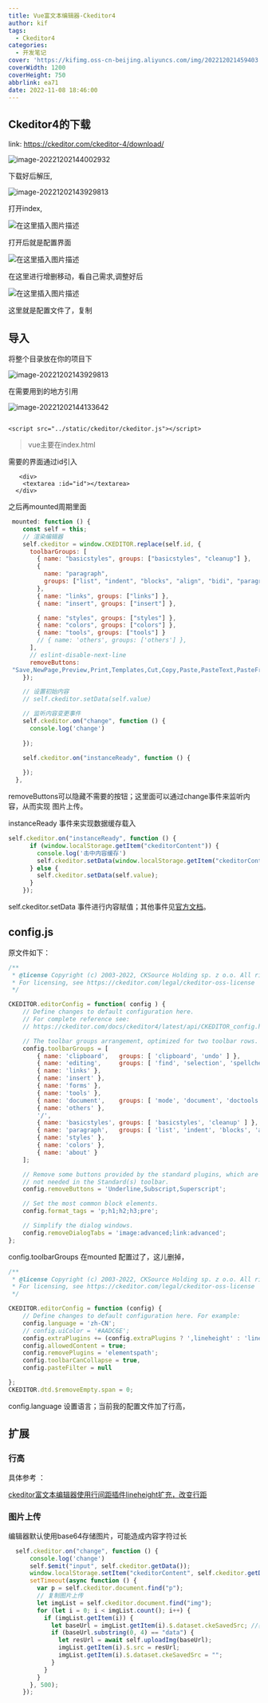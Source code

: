 ```yaml
---
title: Vue富文本编辑器-Ckeditor4
author: kif
tags:
  - Ckeditor4
categories:
  - 开发笔记
cover: 'https://kifimg.oss-cn-beijing.aliyuncs.com/img/202212021459403.png'
coverWidth: 1200
coverHeight: 750
abbrlink: ea71
date: 2022-11-08 18:46:00
---
```


## Ckeditor4的下载



link: https://ckeditor.com/ckeditor-4/download/



![image-20221202144002932](https://kifimg.oss-cn-beijing.aliyuncs.com/img/202212021440600.png)



下载好后解压,



![image-20221202143929813](https://kifimg.oss-cn-beijing.aliyuncs.com/img/202212021439837.png)



打开index,



 ![在这里插入图片描述](https://img-blog.csdnimg.cn/20190109103910244.png?x-oss-process=image/watermark,type_ZmFuZ3poZW5naGVpdGk,shadow_10,text_aHR0cHM6Ly9ibG9nLmNzZG4ubmV0L3dlaXhpbl80Mjk5MjEwOQ==,size_16,color_FFFFFF,t_70)



 打开后就是配置界面



 ![在这里插入图片描述](https://img-blog.csdnimg.cn/20190109104019725.png?x-oss-process=image/watermark,type_ZmFuZ3poZW5naGVpdGk,shadow_10,text_aHR0cHM6Ly9ibG9nLmNzZG4ubmV0L3dlaXhpbl80Mjk5MjEwOQ==,size_16,color_FFFFFF,t_70)



在这里进行增删移动，看自己需求,调整好后

 ![在这里插入图片描述](https://img-blog.csdnimg.cn/20190109104140556.png?x-oss-process=image/watermark,type_ZmFuZ3poZW5naGVpdGk,shadow_10,text_aHR0cHM6Ly9ibG9nLmNzZG4ubmV0L3dlaXhpbl80Mjk5MjEwOQ==,size_16,color_FFFFFF,t_70)



 这里就是配置文件了，复制





## 导入

将整个目录放在你的项目下



 ![image-20221202143929813](https://kifimg.oss-cn-beijing.aliyuncs.com/img/202212021439837.png)



在需要用到的地方引用



![image-20221202144133642](https://kifimg.oss-cn-beijing.aliyuncs.com/img/202212021441745.png)

```

<script src="../static/ckeditor/ckeditor.js"></script>
```

> vue主要在index.html



需要的界面通过id引入

```
   <div>
    <textarea :id="id"></textarea>
  </div>
```

之后再mounted周期里面

```js
 mounted: function () {
    const self = this;
    // 渲染编辑器
    self.ckeditor = window.CKEDITOR.replace(self.id, {
      toolbarGroups: [
        { name: "basicstyles", groups: ["basicstyles", "cleanup"] },
        {
          name: "paragraph",
          groups: ["list", "indent", "blocks", "align", "bidi", "paragraph"]
        },
        { name: "links", groups: ["links"] },
        { name: "insert", groups: ["insert"] },

        { name: "styles", groups: ["styles"] },
        { name: "colors", groups: ["colors"] },
        { name: "tools", groups: ["tools"] }
        // { name: 'others', groups: ['others'] },
      ],
      // eslint-disable-next-line
      removeButtons:
 "Save,NewPage,Preview,Print,Templates,Cut,Copy,Paste,PasteText,PasteFromWord,Find,Replace,SelectAll,Scayt,Form,Checkbox,Radio,TextField,Textarea,Select,Button,HiddenField,CreateDiv,BidiLtr,BidiRtl,Language,Anchor,Flash,HorizontalRule,PageBreak,Iframe,About,Maximize"
    });

    // 设置初始内容
    // self.ckeditor.setData(self.value)

    // 监听内容变更事件
    self.ckeditor.on("change", function () {
      console.log('change')
     
    });

    self.ckeditor.on("instanceReady", function () {
     
    });
  },
```

removeButtons可以隐藏不需要的按钮；这里面可以通过change事件来监听内容，从而实现 图片上传。

instanceReady 事件来实现数据缓存载入

```js
self.ckeditor.on("instanceReady", function () {
      if (window.localStorage.getItem("ckeditorContent")) {
        console.log('击中内容缓存')
        self.ckeditor.setData(window.localStorage.getItem("ckeditorContent"));
      } else {
        self.ckeditor.setData(self.value);
      }
    });
```

self.ckeditor.setData 事件进行内容赋值；其他事件见[官方文档](https://ckeditor.com/docs/ckeditor4/latest/guide/index.html)。

## config.js

原文件如下：

```js
/**
 * @license Copyright (c) 2003-2022, CKSource Holding sp. z o.o. All rights reserved.
 * For licensing, see https://ckeditor.com/legal/ckeditor-oss-license
 */

CKEDITOR.editorConfig = function( config ) {
	// Define changes to default configuration here.
	// For complete reference see:
	// https://ckeditor.com/docs/ckeditor4/latest/api/CKEDITOR_config.html

	// The toolbar groups arrangement, optimized for two toolbar rows.
	config.toolbarGroups = [
		{ name: 'clipboard',   groups: [ 'clipboard', 'undo' ] },
		{ name: 'editing',     groups: [ 'find', 'selection', 'spellchecker' ] },
		{ name: 'links' },
		{ name: 'insert' },
		{ name: 'forms' },
		{ name: 'tools' },
		{ name: 'document',	   groups: [ 'mode', 'document', 'doctools' ] },
		{ name: 'others' },
		'/',
		{ name: 'basicstyles', groups: [ 'basicstyles', 'cleanup' ] },
		{ name: 'paragraph',   groups: [ 'list', 'indent', 'blocks', 'align', 'bidi' ] },
		{ name: 'styles' },
		{ name: 'colors' },
		{ name: 'about' }
	];

	// Remove some buttons provided by the standard plugins, which are
	// not needed in the Standard(s) toolbar.
	config.removeButtons = 'Underline,Subscript,Superscript';

	// Set the most common block elements.
	config.format_tags = 'p;h1;h2;h3;pre';

	// Simplify the dialog windows.
	config.removeDialogTabs = 'image:advanced;link:advanced';
};

```

config.toolbarGroups 在mounted 配置过了，这儿删掉，

```js
/**
 * @license Copyright (c) 2003-2022, CKSource Holding sp. z o.o. All rights reserved.
 * For licensing, see https://ckeditor.com/legal/ckeditor-oss-license
 */

CKEDITOR.editorConfig = function (config) {
	// Define changes to default configuration here. For example:
	config.language = 'zh-CN';
	// config.uiColor = '#AADC6E';
	config.extraPlugins += (config.extraPlugins ? ',lineheight' : 'lineheight');
	config.allowedContent = true;
	config.removePlugins = 'elementspath';
	config.toolbarCanCollapse = true,
	config.pasteFilter = null

};
CKEDITOR.dtd.$removeEmpty.span = 0;
```

config.language 设置语言；当前我的配置文件加了行高，

## 扩展

### 行高

具体参考 ：

[ckeditor富文本编辑器使用行间距插件lineheight扩充，改变行距](https://blog.csdn.net/mao871863224/article/details/115749065)

### 图片上传

编辑器默认使用base64存储图片，可能造成内容字符过长

```js
  self.ckeditor.on("change", function () {
      console.log('change')
      self.$emit("input", self.ckeditor.getData());
      window.localStorage.setItem("ckeditorContent", self.ckeditor.getData());
      setTimeout(async function () {
        var p = self.ckeditor.document.find("p");
        // 复制图片上传
        let imgList = self.ckeditor.document.find("img");
        for (let i = 0; i < imgList.count(); i++) {
          if (imgList.getItem(i)) {
            let baseUrl = imgList.getItem(i).$.dataset.ckeSavedSrc; //获取img的src
            if (baseUrl.substring(0, 4) == "data") {
              let resUrl = await self.uploadImg(baseUrl);
              imgList.getItem(i).$.src = resUrl;
              imgList.getItem(i).$.dataset.ckeSavedSrc = "";
            }
          }
        }
      }, 500);
    });
```

